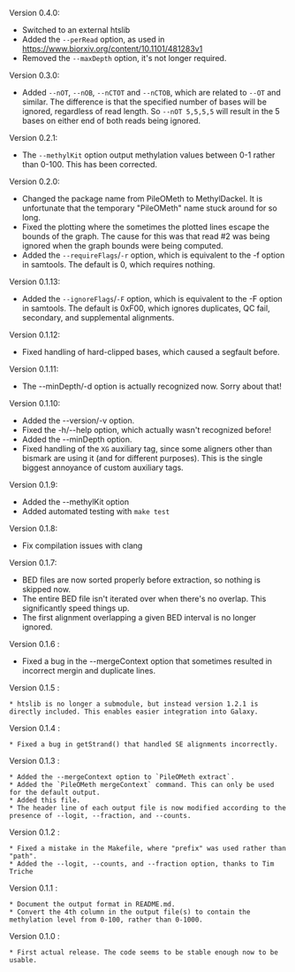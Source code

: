 Version 0.4.0:

   * Switched to an external htslib
   * Added the `--perRead` option, as used in https://www.biorxiv.org/content/10.1101/481283v1
   * Removed the `--maxDepth` option, it's not longer required.

Version 0.3.0:

   * Added `--nOT`, `--nOB`, `--nCTOT` and `--nCTOB`, which are related to `--OT` and similar. The difference is that the specified number of bases will be ignored, regardless of read length. So `--nOT 5,5,5,5` will result in the 5 bases on either end of both reads being ignored.

Version 0.2.1:

   * The `--methylKit` option output methylation values between 0-1 rather than 0-100. This has been corrected.

Version 0.2.0:

   * Changed the package name from PileOMeth to MethylDackel. It is unfortunate that the temporary "PileOMeth" name stuck around for so long.
   * Fixed the plotting where the sometimes the plotted lines escape the bounds of the graph. The cause for this was that read #2 was being ignored when the graph bounds were being computed.
   * Added the `--requireFlags`/`-r` option, which is equivalent to the -f option in samtools. The default is 0, which requires nothing.

Version 0.1.13:

   * Added the `--ignoreFlags`/`-F` option, which is equivalent to the -F option in samtools. The default is 0xF00, which ignores duplicates, QC fail, secondary, and supplemental alignments.

Version 0.1.12:

   * Fixed handling of hard-clipped bases, which caused a segfault before.

Version 0.1.11:

   * The --minDepth/-d option is actually recognized now. Sorry about that!

Version 0.1.10:

   * Added the --version/-v option.
   * Fixed the -h/--help option, which actually wasn't recognized before!
   * Added the --minDepth option.
   * Fixed handling of the `XG` auxiliary tag, since some aligners other than bismark are using it (and for different purposes). This is the single biggest annoyance of custom auxiliary tags.

Version 0.1.9:

   * Added the --methylKit option
   * Added automated testing with `make test`

Version 0.1.8:

   * Fix compilation issues with clang

Version 0.1.7:

   * BED files are now sorted properly before extraction, so nothing is skipped now.
   * The entire BED file isn't iterated over when there's no overlap. This significantly speed things up.
   * The first alignment overlapping a given BED interval is no longer ignored.

Version 0.1.6 :

   * Fixed a bug in the --mergeContext option that sometimes resulted in incorrect mergin and duplicate lines.

Version 0.1.5 :

    * htslib is no longer a submodule, but instead version 1.2.1 is directly included. This enables easier integration into Galaxy.

Version 0.1.4 :

    * Fixed a bug in getStrand() that handled SE alignments incorrectly.

Version 0.1.3 :

    * Added the --mergeContext option to `PileOMeth extract`.
    * Added the `PileOMeth mergeContext` command. This can only be used for the default output.
    * Added this file.
    * The header line of each output file is now modified according to the presence of --logit, --fraction, and --counts.

Version 0.1.2 :

    * Fixed a mistake in the Makefile, where "prefix" was used rather than "path".
    * Added the --logit, --counts, and --fraction option, thanks to Tim Triche

Version 0.1.1 :

    * Document the output format in README.md.
    * Convert the 4th column in the output file(s) to contain the methylation level from 0-100, rather than 0-1000.

Version 0.1.0 :

    * First actual release. The code seems to be stable enough now to be usable.
